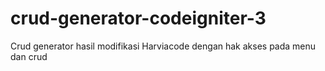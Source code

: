 # crud-generator-codeigniter-3
Crud generator hasil modifikasi Harviacode dengan hak akses pada menu dan crud
